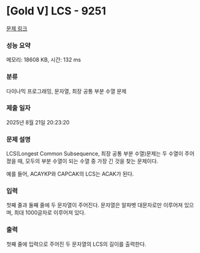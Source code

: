 # [Gold V] LCS - 9251 

[문제 링크](https://www.acmicpc.net/problem/9251) 

### 성능 요약

메모리: 18608 KB, 시간: 132 ms

### 분류

다이나믹 프로그래밍, 문자열, 최장 공통 부분 수열 문제

### 제출 일자

2025년 8월 21일 20:23:20

### 문제 설명

<p>LCS(Longest Common Subsequence, 최장 공통 부분 수열)문제는 두 수열이 주어졌을 때, 모두의 부분 수열이 되는 수열 중 가장 긴 것을 찾는 문제이다.</p>

<p>예를 들어, ACAYKP와 CAPCAK의 LCS는 ACAK가 된다.</p>

### 입력 

 <p>첫째 줄과 둘째 줄에 두 문자열이 주어진다. 문자열은 알파벳 대문자로만 이루어져 있으며, 최대 1000글자로 이루어져 있다.</p>

### 출력 

 <p>첫째 줄에 입력으로 주어진 두 문자열의 LCS의 길이를 출력한다.</p>

